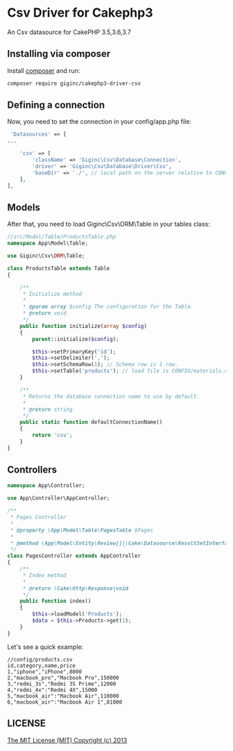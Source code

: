 Csv Driver for Cakephp3
========

An Csv datasource for CakePHP 3.5,3.6,3.7

## Installing via composer

Install [composer](http://getcomposer.org) and run:

```bash
composer require giginc/cakephp3-driver-csv
```

## Defining a connection
Now, you need to set the connection in your config/app.php file:

```php
 'Datasources' => [
...

    'csv' => [
        'className' => 'Giginc\Csv\Database\Connection',
        'driver' => 'Giginc\Csv\Database\Driver\Csv',
        'baseDir' => './', // local path on the server relative to CONFIG
    ],
],
```

## Models
After that, you need to load Giginc\Csv\ORM\Table in your tables class:

```php
//src/Model/Table/ProductsTable.php
namespace App\Model\Table;

use Giginc\Csv\ORM\Table;

class ProductsTable extends Table
{

    /**
     * Initialize method
     *
     * @param array $config The configuration for the Table.
     * @return void
     */
    public function initialize(array $config)
    {
        parent::initialize($config);

        $this->setPrimaryKey('id');
        $this->setDelimiter(',');
        $this->setSchemaRow(1); // Schema row is 1 row.
        $this->setTable('products'); // load file is CONFIG/materials.csv
    }

    /**
     * Returns the database connection name to use by default.
     *
     * @return string
     */
    public static function defaultConnectionName()
    {
        return 'csv';
    }
}
```

## Controllers

```php
namespace App\Controller;

use App\Controller\AppController;

/**
 * Pages Controller
 *
 * @property \App\Model\Table\PagesTable $Pages
 *
 * @method \App\Model\Entity\Review[]|\Cake\Datasource\ResultSetInterface paginate($object = null, array $settings = [])
 */
class PagesController extends AppController
{
    /**
     * Index method
     *
     * @return \Cake\Http\Response|void
     */
    public function index()
    {
        $this->loadModel('Products');
        $data = $this->Products->get(1);
    }
}
```

Let's see a quick example:

```csv
//config/products.csv
id,category,name,price
1,"iphone","iPhone",8000
2,"macbook_pro","Macbook Pro",150000
3,"redmi_3s","Redmi 3S Prime",12000
4,"redmi_4x":"Redmi 4X",15000
5,"macbook_air":"Macbook Air",110000
6,"macbook_air":"Macbook Air 1",81000
```

## LICENSE

[The MIT License (MIT) Copyright (c) 2013](http://opensource.org/licenses/MIT)

